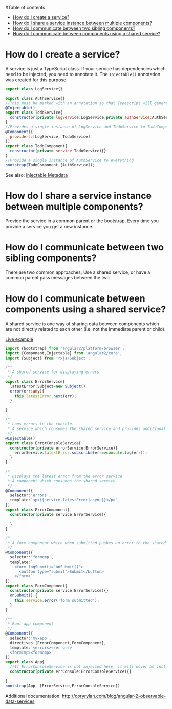 #Table of contents
- [How do I create a service?](#how-do-i-create-a-service)
- [How do I share a service instance between multiple components?](#how-do-i-share-a-service-instance-between-multiple-components)
- [How do I communicate between two sibling components?](#how-do-i-communicate-between-two-sibling-components)
- [How do I communicate between components using a shared service?](#how-do-i-communicate-between-components-using-a-shared-service)

# How do I create a service?
A service is just a TypeScript class. If your service has dependencies which need to be injected, you need to annotate it. The `Injectable()` annotation was created for this purpose.
```javascript
export class LogService{}

export class AuthService{}
//This must be marked with an annotation so that Typescript will generate the information required to inject dependencies
@Injectable()
export class TodoService{
  constructor(private logService:LogService,private authService:AuthService){}
}
//Provides a single instance of LogService and TodoService to TodoComponent and all of its children
@Component({
  providers:[LogService, TodoService]
})
export class TodoComponent{
  constructor(private service:TodoService){}
}
//Provide a single instance of AuthService to everything
bootstrap(TodoComponent,[AuthService]);
```
See also: [Injectable Metadata](https://angular.io/docs/ts/latest/api/core/InjectableMetadata-class.html)

# How do I share a service instance between multiple components?
Provide the service in a common parent or the bootstrap. Every time you provide a service you get a new instance.

# How do I communicate between two sibling components?
There are two common approaches; Use a shared service, or have a common parent pass messages between the two.

# How do I communicate between components using a shared service?

A shared service is one way of sharing data between components which are not directly related to each other (i.e. not the immediate parent or child).

[Live example](http://plnkr.co/edit/cXhr8LwWrISJWpDRLDvL?p=preview)

```typescript
import {bootstrap} from 'angular2/platform/browser';
import {Component,Injectable} from 'angular2/core';
import {Subject} from 'rxjs/Subject';

/**
 * A shared service for displaying errors
 */
export class ErrorService{
  latestError:Subject=new Subject();
  error(err:any){
    this.latestError.next(err);
  }

}

/*
 * Logs errors to the console.
 * A service which consumes the shared service and provides additional functionality.
 */
@Injectable()
export class ErrorConsoleService{
  constructor(private errorService:ErrorService){
    errorService.latestError.subscribe(err=>console.log(err));
  }
}

/*
 * Displays the latest error from the error service
 * A component which consumes the shared service
 */
@Component({
  selector:'errors',
  template:`<p>{{service.latestError|async}}</p>`
})
export class ErrorComponent{
  constructor(private service:ErrorService){
    
  }
}

/*
 * A form component which when submitted pushes an error to the shared service
 */
@Component({
  selector:'formcmp',
  template:`    
    <form (ngSubmit)="onSubmit()">
      <button type="submit">Submit</button>
    </form>`
})
export class FormComponent{
  constructor(private service:ErrorService){}
  onSubmit() { 
    this.service.error('form submitted');
  }
}

/**
 * Root app component
 */
@Component({
  selector:'my-app',
  directives:[ErrorComponent,FormComponent],
  template:`<errors></errors>
  <formcmp><formcmp>`
})
export class App{
  //If ErrorConsoleService is not injected here, it will never be instantiated and won't work.
  constructor(private errConsole:ErrorConsoleService){}
  
}
bootstrap(App, [ErrorService,ErrorConsoleService])
```
Additional documentation: http://coryrylan.com/blog/angular-2-observable-data-services
